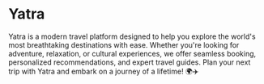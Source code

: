 # Yatra
Yatra is a modern travel platform designed to help you explore the world's most breathtaking destinations with ease. Whether you're looking for adventure, relaxation, or cultural experiences, we offer seamless booking, personalized recommendations, and expert travel guides. Plan your next trip with Yatra and embark on a journey of a lifetime! 🌍✈️
